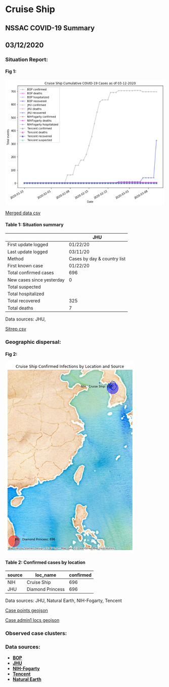 # Cruise Ship
## NSSAC COVID-19 Summary
## 03/12/2020



### Situation Report:
#### Fig 1:
![Cruise Ship cases](../merged_histories/Cruise_Ship_merged_histories.png)

[Merged data csv](https://github.com/SchlittDataSci/SchlittDataSci.github.io/blob/master/data/tables/Cruise_Ship_merged_daily.csv)

#### Table 1: Situation summary


|                           | JHU                         |
|---------------------------|-----------------------------|
| First update logged       | 01/22/20                    |
| Last update logged        | 03/11/20                    |
| Method                    | Cases by day & country list |
| First known case          | 01/22/20                    |
| Total confirmed cases     | 696                         |
| New cases since yesterday | 0                           |
| Total suspected           |                             |
| Total hospitalized        |                             |
| Total recovered           | 325                         |
| Total deaths              | 7                           |

Data sources: JHU, 


[Sitrep csv](https://github.com/SchlittDataSci/SchlittDataSci.github.io/blob/master/data/tables/Cruise_Ship_sitrep.csv)

### Geographic dispersal:
#### Fig 2:
![Cruise Ship mapped](../case_locs/Cruise_Ship_case_locs.png)

#### Table 2: Confirmed cases by location


| source   | loc_name         |   confirmed |
|----------|------------------|-------------|
| NIH      | Cruise Ship      |         696 |
| JHU      | Diamond Princess |         696 |

Data sources: JHU, Natural Earth, NIH-Fogarty, Tencent


[Case points geojson](https://github.com/SchlittDataSci/SchlittDataSci.github.io/blob/master/data/shapes/Cruise_Ship_case_locs.geojson)

[Case admin1 locs geojson](https://github.com/SchlittDataSci/SchlittDataSci.github.io/blob/master/data/shapes/Cruise_Ship_admin1_locs.geojson)

### Observed case clusters:
### Data sources:
* **[BOP](https://github.com/beoutbreakprepared/nCoV2019)**
* **[JHU](https://github.com/CSSEGISandData/COVID-19)** 
* **[NIH-Fogarty](https://docs.google.com/spreadsheets/d/1jS24DjSPVWa4iuxuD4OAXrE3QeI8c9BC1hSlqr-NMiU/edit#gid=1187587451)** 
* **[Tencent](https://news.qq.com/zt2020/page/feiyan.htm)**
* **[Natural Earth](https://www.naturalearthdata.com/forums/forum/natural-earth-map-data/cultural-vectors/admin-1-states-provinces-and-their-boundaries/)**

<!-- Global site tag (gtag.js) - Google Analytics -->
<script async src="https://www.googletagmanager.com/gtag/js?id=UA-158816269-1"></script>
<script>
  window.dataLayer = window.dataLayer || [];
  function gtag(){dataLayer.push(arguments);}
  gtag('js', new Date());

  gtag('config', 'UA-158816269-1');
</script>